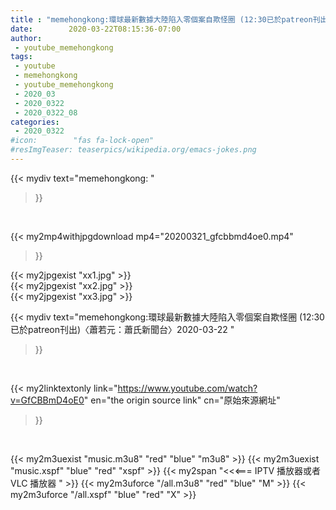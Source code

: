 ```yaml
---
title : "memehongkong:環球最新數據大陸陷入零個案自欺怪圈 (12:30已於patreon刊出)〈蕭若元：蕭氏新聞台〉2020-03-22 "
date:        2020-03-22T08:15:36-07:00
author:
 - youtube_memehongkong
tags:
 - youtube
 - memehongkong
 - youtube_memehongkong
 - 2020_03
 - 2020_0322
 - 2020_0322_08
categories:
 - 2020_0322
#icon:        "fas fa-lock-open"
#resImgTeaser: teaserpics/wikipedia.org/emacs-jokes.png
---
```


{{< mydiv text="memehongkong: "
>}}
<br>


{{< my2mp4withjpgdownload mp4="20200321_gfcbbmd4oe0.mp4"
>}}

{{< my2jpgexist "xx1.jpg" >}}<br>
{{< my2jpgexist "xx2.jpg" >}}<br>
{{< my2jpgexist "xx3.jpg" >}}<br>



{{< mydiv text="memehongkong:環球最新數據大陸陷入零個案自欺怪圈 (12:30已於patreon刊出)〈蕭若元：蕭氏新聞台〉2020-03-22 "
>}}
<br>

{{< my2linktextonly link="https://www.youtube.com/watch?v=GfCBBmD4oE0"
en="the origin source link" cn="原始來源網址"
>}}


<br>

{{< my2m3uexist "music.m3u8" "red"  "blue" "m3u8" >}} {{< my2m3uexist "music.xspf" "blue" "red"  "xspf" >}} {{< my2span "<<<=== IPTV 播放器或者 VLC 播放器 " >}} {{< my2m3uforce "/all.m3u8" "red"  "blue" "M" >}} {{< my2m3uforce "/all.xspf" "blue" "red"  "X" >}} 
